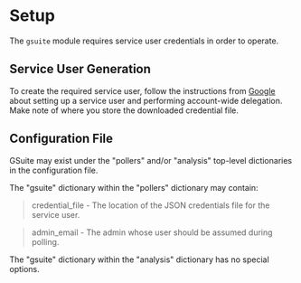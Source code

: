 # Setup

The `gsuite` module requires service user credentials in order to operate.

## Service User Generation

To create the required service user, follow the instructions from [Google](https://developers.google.com/admin-sdk/reports/v1/guides/delegation) about setting up a service user and performing account-wide delegation. Make note of where you store the downloaded credential file.

## Configuration File

GSuite may exist under the "pollers" and/or "analysis" top-level dictionaries in the configuration file.

The "gsuite" dictionary within the "pollers" dictionary may contain:

> credential\_file         - The location of the JSON credentials file for the service user.

> admin\_email             - The admin whose user should be assumed during polling.

The "gsuite" dictionary within the "analysis" dictionary has no special options.
